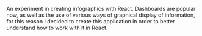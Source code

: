 An experiment in creating infographics with React.
Dashboards are popular now, as well as the use of various ways of graphical display of information, for this reason I decided to create this application in order to better understand how to work with it in React.

